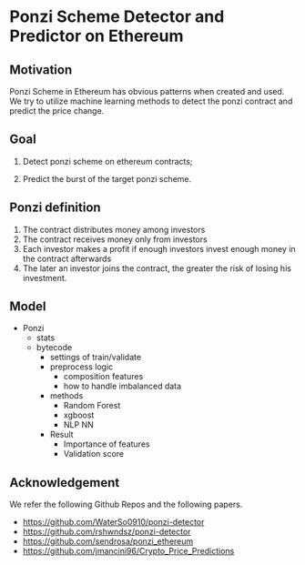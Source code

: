 # Ponzi Scheme Detector and Predictor on Ethereum

## Motivation
Ponzi Scheme in Ethereum has obvious patterns when created and used. We try to utilize machine learning methods to detect the ponzi contract and predict the price change.


## Goal

1. Detect ponzi scheme on ethereum contracts;

2. Predict the burst of the target ponzi scheme.


## Ponzi definition

1. The contract distributes money among investors
2. The contract receives money only from investors
3. Each investor makes a profit if enough investors invest enough money in the contract afterwards
4. The later an investor joins the contract, the greater the risk of losing his investment.


## Model

- Ponzi
  - stats
  - bytecode
    - settings of train/validate
    - preprocess logic
      - composition features
      - how to handle imbalanced data
    - methods
      - Random Forest
      - xgboost
      - NLP NN
    - Result
      - Importance of features  
      - Validation score


## Acknowledgement

We refer the following Github Repos and the following papers.

- https://github.com/WaterSo0910/ponzi-detector
- https://github.com/rshwndsz/ponzi-detector
- https://github.com/sendrosa/ponzi_ethereum
- https://github.com/jmancini96/Crypto_Price_Predictions

  
